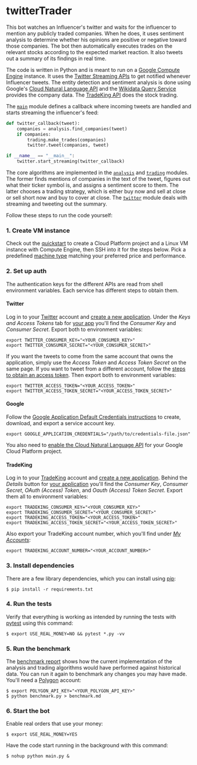 # twitterTrader

This bot watches an Influencer's twitter and waits for the influencer to mention
any publicly traded companies. When he does, it
uses sentiment analysis to determine whether his opinions are positive or
negative toward those companies. The bot then automatically executes trades on
the relevant stocks according to the expected market reaction. It also tweets
out a summary of its findings in real time.


The code is written in Python and is meant to run on a
[Google Compute Engine](https://cloud.google.com/compute/) instance. It uses the
[Twitter Streaming APIs](https://dev.twitter.com/streaming/overview) to get
notified whenever Influencer tweets. The entity detection and sentiment analysis is
done using Google's
[Cloud Natural Language API](https://cloud.google.com/natural-language/) and the
[Wikidata Query Service](https://query.wikidata.org/) provides the company data.
The [TradeKing API](https://developers.tradeking.com/) does the stock trading.

The [`main`](main.py) module defines a callback where incoming tweets are
handled and starts streaming the influencer's feed:

```python
def twitter_callback(tweet):
    companies = analysis.find_companies(tweet)
    if companies:
        trading.make_trades(companies)
        twitter.tweet(companies, tweet)

if __name__ == "__main__":
    twitter.start_streaming(twitter_callback)
```

The core algorithms are implemented in the [`analysis`](analysis.py) and
[`trading`](trading.py) modules. The former finds mentions of companies in the
text of the tweet, figures out what their ticker symbol is, and assigns a
sentiment score to them. The latter chooses a trading strategy, which is either
buy now and sell at close or sell short now and buy to cover at close. The
[`twitter`](twitter.py) module deals with streaming and tweeting out the
summary.

Follow these steps to run the code yourself:

### 1. Create VM instance

Check out the [quickstart](https://cloud.google.com/compute/docs/quickstart-linux)
to create a Cloud Platform project and a Linux VM instance with Compute Engine,
then SSH into it for the steps below. Pick a predefined
[machine type](https://cloud.google.com/compute/docs/machine-types) matching
your preferred price and performance.


### 2. Set up auth

The authentication keys for the different APIs are read from shell environment
variables. Each service has different steps to obtain them.

#### Twitter

Log in to your [Twitter](https://twitter.com/) account and
[create a new application](https://apps.twitter.com/app/new). Under the *Keys
and Access Tokens* tab for [your app](https://apps.twitter.com/) you'll find
the *Consumer Key* and *Consumer Secret*. Export both to environment variables:

```shell
export TWITTER_CONSUMER_KEY="<YOUR_CONSUMER_KEY>"
export TWITTER_CONSUMER_SECRET="<YOUR_CONSUMER_SECRET>"
```

If you want the tweets to come from the same account that owns the application,
simply use the *Access Token* and *Access Token Secret* on the same page. If
you want to tweet from a different account, follow the
[steps to obtain an access token](https://dev.twitter.com/oauth/overview). Then
export both to environment variables:

```shell
export TWITTER_ACCESS_TOKEN="<YOUR_ACCESS_TOKEN>"
export TWITTER_ACCESS_TOKEN_SECRET="<YOUR_ACCESS_TOKEN_SECRET>"
```

#### Google

Follow the
[Google Application Default Credentials instructions](https://developers.google.com/identity/protocols/application-default-credentials#howtheywork)
to create, download, and export a service account key.

```shell
export GOOGLE_APPLICATION_CREDENTIALS="/path/to/credentials-file.json"
```

You also need to [enable the Cloud Natural Language API](https://cloud.google.com/natural-language/docs/getting-started#set_up_your_project)
for your Google Cloud Platform project.

#### TradeKing

Log in to your [TradeKing](https://www.tradeking.com/) account and
[create a new application](https://developers.tradeking.com/applications/CreateApplication).
Behind the *Details* button for
[your application](https://developers.tradeking.com/Applications) you'll find
the *Consumer Key*, *Consumer Secret*, *OAuth (Access) Token*, and *Oauth (Access)
Token Secret*. Export them all to environment variables:

```shell
export TRADEKING_CONSUMER_KEY="<YOUR_CONSUMER_KEY>"
export TRADEKING_CONSUMER_SECRET="<YOUR_CONSUMER_SECRET>"
export TRADEKING_ACCESS_TOKEN="<YOUR_ACCESS_TOKEN>"
export TRADEKING_ACCESS_TOKEN_SECRET="<YOUR_ACCESS_TOKEN_SECRET>"
```

Also export your TradeKing account number, which you'll find under
*[My Accounts](https://investor.tradeking.com/Modules/Dashboard/dashboard.php)*:

```shell
export TRADEKING_ACCOUNT_NUMBER="<YOUR_ACCOUNT_NUMBER>"
```

### 3. Install dependencies

There are a few library dependencies, which you can install using
[pip](https://pip.pypa.io/en/stable/quickstart/):

```shell
$ pip install -r requirements.txt
```

### 4. Run the tests

Verify that everything is working as intended by running the tests with
[pytest](https://doc.pytest.org/en/latest/getting-started.html) using this
command:

```shell
$ export USE_REAL_MONEY=NO && pytest *.py -vv
```

### 5. Run the benchmark

The [benchmark report](benchmark.md) shows how the current implementation of the
analysis and trading algorithms would have performed against historical data.
You can run it again to benchmark any changes you may have made. You'll need a [Polygon](https://polygon.io) account:

```shell
$ export POLYGON_API_KEY="<YOUR_POLYGON_API_KEY>"
$ python benchmark.py > benchmark.md
```

### 6. Start the bot

Enable real orders that use your money:

```shell
$ export USE_REAL_MONEY=YES
```

Have the code start running in the background with this command:

```shell
$ nohup python main.py &
```
